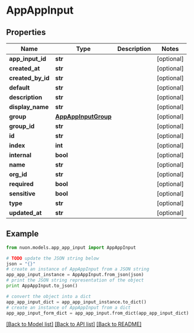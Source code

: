 # AppAppInput


## Properties

Name | Type | Description | Notes
------------ | ------------- | ------------- | -------------
**app_input_id** | **str** |  | [optional] 
**created_at** | **str** |  | [optional] 
**created_by_id** | **str** |  | [optional] 
**default** | **str** |  | [optional] 
**description** | **str** |  | [optional] 
**display_name** | **str** |  | [optional] 
**group** | [**AppAppInputGroup**](AppAppInputGroup.md) |  | [optional] 
**group_id** | **str** |  | [optional] 
**id** | **str** |  | [optional] 
**index** | **int** |  | [optional] 
**internal** | **bool** |  | [optional] 
**name** | **str** |  | [optional] 
**org_id** | **str** |  | [optional] 
**required** | **bool** |  | [optional] 
**sensitive** | **bool** |  | [optional] 
**type** | **str** |  | [optional] 
**updated_at** | **str** |  | [optional] 

## Example

```python
from nuon.models.app_app_input import AppAppInput

# TODO update the JSON string below
json = "{}"
# create an instance of AppAppInput from a JSON string
app_app_input_instance = AppAppInput.from_json(json)
# print the JSON string representation of the object
print AppAppInput.to_json()

# convert the object into a dict
app_app_input_dict = app_app_input_instance.to_dict()
# create an instance of AppAppInput from a dict
app_app_input_form_dict = app_app_input.from_dict(app_app_input_dict)
```
[[Back to Model list]](../README.md#documentation-for-models) [[Back to API list]](../README.md#documentation-for-api-endpoints) [[Back to README]](../README.md)


